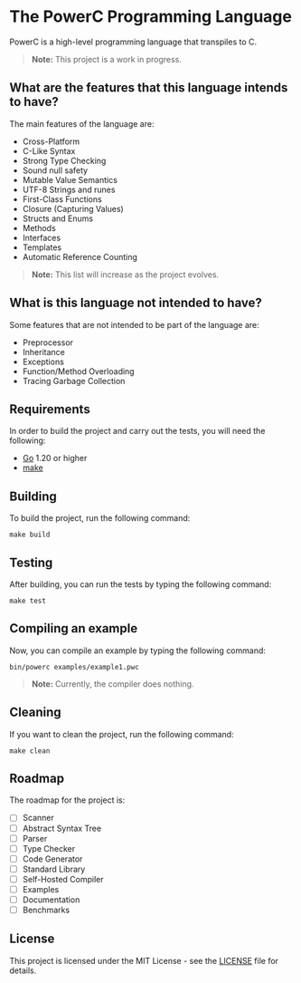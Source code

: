 
# The PowerC Programming Language

PowerC is a high-level programming language that transpiles to C.

> **Note:** This project is a work in progress.

## What are the features that this language intends to have?

The main features of the language are:

- Cross-Platform
- C-Like Syntax
- Strong Type Checking
- Sound null safety
- Mutable Value Semantics
- UTF-8 Strings and runes
- First-Class Functions
- Closure (Capturing Values)
- Structs and Enums
- Methods
- Interfaces
- Templates
- Automatic Reference Counting

> **Note:** This list will increase as the project evolves.

## What is this language not intended to have?

Some features that are not intended to be part of the language are:

- Preprocessor
- Inheritance
- Exceptions
- Function/Method Overloading
- Tracing Garbage Collection

## Requirements

In order to build the project and carry out the tests, you will need the following:

- [Go](https://golang.org) 1.20 or higher
- [make](https://www.gnu.org/software/make)

## Building

To build the project, run the following command:

```
make build
```

## Testing

After building, you can run the tests by typing the following command:

```
make test
```

## Compiling an example

Now, you can compile an example by typing the following command:

```
bin/powerc examples/example1.pwc
```

> **Note:** Currently, the compiler does nothing.

## Cleaning

If you want to clean the project, run the following command:

```
make clean
```

## Roadmap

The roadmap for the project is:

- [ ] Scanner
- [ ] Abstract Syntax Tree
- [ ] Parser
- [ ] Type Checker
- [ ] Code Generator
- [ ] Standard Library
- [ ] Self-Hosted Compiler
- [ ] Examples
- [ ] Documentation
- [ ] Benchmarks

## License

This project is licensed under the MIT License - see the [LICENSE](LICENSE) file for details.

